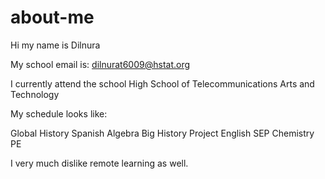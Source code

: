 # about-me
Hi my name is Dilnura

My school email is: dilnurat6009@hstat.org

I currently attend the school High School of Telecommunications Arts and Technology

My schedule looks like:

Global History
Spanish
Algebra
Big History Project
English 
SEP
Chemistry
PE

I very much dislike remote learning as well. 